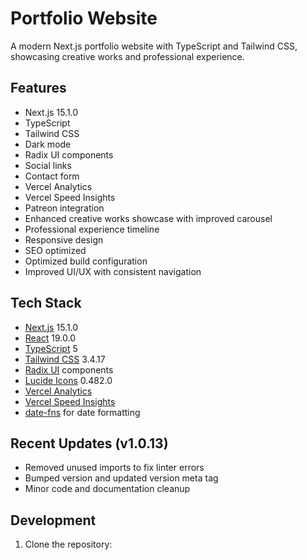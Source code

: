 # Portfolio Website

A modern Next.js portfolio website with TypeScript and Tailwind CSS, showcasing creative works and professional experience.

## Features

- Next.js 15.1.0
- TypeScript
- Tailwind CSS
- Dark mode
- Radix UI components
- Social links
- Contact form
- Vercel Analytics
- Vercel Speed Insights
- Patreon integration
- Enhanced creative works showcase with improved carousel
- Professional experience timeline
- Responsive design
- SEO optimized
- Optimized build configuration
- Improved UI/UX with consistent navigation

## Tech Stack

- [Next.js](https://nextjs.org/) 15.1.0
- [React](https://react.dev/) 19.0.0
- [TypeScript](https://www.typescriptlang.org/) 5
- [Tailwind CSS](https://tailwindcss.com/) 3.4.17
- [Radix UI](https://www.radix-ui.com/) components
- [Lucide Icons](https://lucide.dev/) 0.482.0
- [Vercel Analytics](https://vercel.com/analytics)
- [Vercel Speed Insights](https://vercel.com/speed-insights)
- [date-fns](https://date-fns.org/) for date formatting

## Recent Updates (v1.0.13)

- Removed unused imports to fix linter errors
- Bumped version and updated version meta tag
- Minor code and documentation cleanup

## Development

1. Clone the repository:
   ```